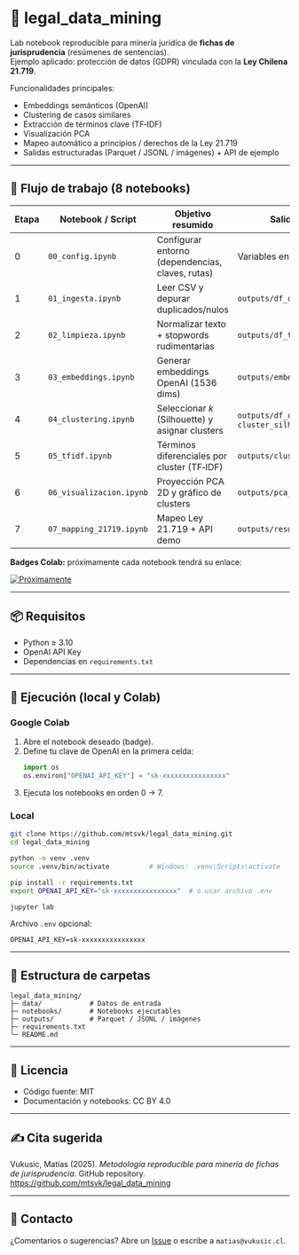 # 🤖 legal_data_mining

Lab notebook reproducible para minería jurídica de **fichas de jurisprudencia** (resúmenes de sentencias).  
Ejemplo aplicado: protección de datos (GDPR) vinculada con la **Ley Chilena 21.719**.

Funcionalidades principales:
- Embeddings semánticos (OpenAI)
- Clustering de casos similares
- Extracción de términos clave (TF‑IDF)
- Visualización PCA
- Mapeo automático a principios / derechos de la Ley 21.719
- Salidas estructuradas (Parquet / JSONL / imágenes) + API de ejemplo

---

## 🧩 Flujo de trabajo (8 notebooks)

| Etapa | Notebook / Script            | Objetivo resumido                                      | Salida principal |
|-------|------------------------------|---------------------------------------------------------|------------------|
| 0     | `00_config.ipynb`            | Configurar entorno (dependencias, claves, rutas)       | Variables en memoria |
| 1     | `01_ingesta.ipynb`           | Leer CSV y depurar duplicados/nulos                    | `outputs/df_clean.parquet` |
| 2     | `02_limpieza.ipynb`          | Normalizar texto + stopwords rudimentarias             | `outputs/df_tokens.parquet` |
| 3     | `03_embeddings.ipynb`        | Generar embeddings OpenAI (1536 dims)                  | `outputs/embeddings.npy` |
| 4     | `04_clustering.ipynb`        | Seleccionar *k* (Silhouette) y asignar clusters        | `outputs/df_clustered.parquet`, `cluster_silhouette.png` |
| 5     | `05_tfidf.ipynb`             | Términos diferenciales por cluster (TF‑IDF)            | `outputs/cluster_keywords.json` |
| 6     | `06_visualizacion.ipynb`     | Proyección PCA 2D y gráfico de clusters                | `outputs/pca_clusters.png` |
| 7     | `07_mapping_21719.ipynb`     | Mapeo Ley 21.719 + API demo                            | `outputs/resultados.jsonl` |

**Badges Colab:** próximamente cada notebook tendrá su enlace:

[![Próximamente](https://img.shields.io/badge/open%20in%20colab-próximamente-lightgrey)](#)

---

## 📦 Requisitos

- Python ≥ 3.10  
- OpenAI API Key  
- Dependencias en `requirements.txt`  

---

## 🚀 Ejecución (local y Colab)

### Google Colab
1. Abre el notebook deseado (badge).
2. Define tu clave de OpenAI en la primera celda:
   ```python
   import os
   os.environ["OPENAI_API_KEY"] = "sk-xxxxxxxxxxxxxxxx"
   ```
3. Ejecuta los notebooks en orden 0 → 7.

### Local

```bash
git clone https://github.com/mtsvk/legal_data_mining.git
cd legal_data_mining

python -m venv .venv
source .venv/bin/activate          # Windows: .venv\Scripts\activate

pip install -r requirements.txt
export OPENAI_API_KEY="sk-xxxxxxxxxxxxxxxx"  # o usar archivo .env

jupyter lab
```

Archivo `.env` opcional:

```env
OPENAI_API_KEY=sk-xxxxxxxxxxxxxxxx
```

---

## 📂 Estructura de carpetas

```
legal_data_mining/
├─ data/            # Datos de entrada
├─ notebooks/       # Notebooks ejecutables
├─ outputs/         # Parquet / JSONL / imágenes
├─ requirements.txt
└─ README.md
```

---

## 📜 Licencia

- Código fuente: MIT  
- Documentación y notebooks: CC BY 4.0  

---

## ✍️ Cita sugerida

Vukusic, Matías (2025). *Metodología reproducible para minería de fichas de jurisprudencia*. GitHub repository.  
https://github.com/mtsvk/legal_data_mining

---

## 🤝 Contacto

¿Comentarios o sugerencias? Abre un [Issue](https://github.com/mtsvk/legal_data_mining/issues) o escribe a `matias@vukusic.cl`.
